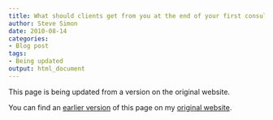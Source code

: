 ```yaml
---
title: What should clients get from you at the end of your first consulting session
author: Steve Simon
date: 2010-08-14
categories:
- Blog post
tags:
- Being updated
output: html_document
---
```


This page is being updated from a version on the original website.

<!---More--->

You can find an [earlier version](http://www.pmean.com/10/FirstSession.html) of this page on my [original website](http://www.pmean.com/original_site.html).
